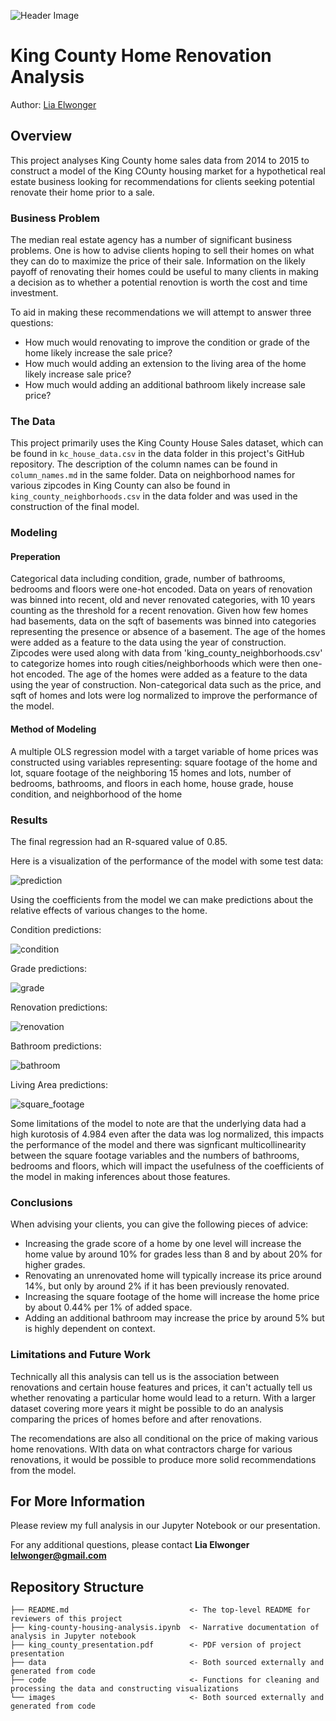 ![Header Image](/images/king_county_photo.jpeg)

# King County Home Renovation Analysis

Author: [Lia Elwonger](mailto:lelwonger@gmail.com)

## Overview

This project analyses King County home sales data from 2014 to 2015 to construct a model of the King COunty housing market for a hypothetical real estate business
looking for recommendations for clients seeking potential renovate their home prior to a sale. 

### Business Problem

The median real estate agency has a number of significant business problems. One is how to advise clients hoping to sell their homes 
on what they can do to maximize the price of their sale. Information on the likely payoff of renovating their homes could be useful to many clients in
making a decision as to whether a potential renovtion is worth the cost and time investment.

To aid in making these recommendations we will attempt to answer three questions:

* How much would renovating to improve the condition or grade of the home likely increase the sale price?
* How much would adding an extension to the living area of the home likely increase sale price?
* How much would adding an additional bathroom likely increase sale price?

### The Data

This project primarily uses the King County House Sales dataset, which can be found in  `kc_house_data.csv` in the data folder in this project's GitHub repository. The description of the column names can be found in `column_names.md` in the same folder. Data on neighborhood names for various zipcodes in King County can also be found in `king_county_neighborhoods.csv` in the data folder and was used in the construction of the final model.

### Modeling

#### Preperation
Categorical data including condition, grade, number of bathrooms, bedrooms and floors were one-hot encoded.
Data on years of renovation was binned into recent, old and never renovated categories, with 10 years counting as the threshold for a recent renovation.
Given how few homes had basements, data on the sqft of basements was binned into categories representing the presence or absence of a basement.
The age of the homes were added as a feature to the data using the year of construction.
Zipcodes were used along with data from 'king_county_neighborhoods.csv' to categorize homes into rough cities/neighborhoods which were then one-hot encoded.
The age of the homes were added as a feature to the data using the year of construction.
Non-categorical data such as the price, and sqft of homes and lots were log normalized to improve the performance of the model.

#### Method of Modeling
A multiple OLS regression model with a target variable of home prices was constructed using variables representing: square footage of the home and lot, square footage of the neighboring 15 homes and lots, number of bedrooms, bathrooms, and floors in each home, house grade, house condition, and neighborhood of the home

### Results

The final regression had an R-squared value of 0.85.

Here is a visualization of the performance of the model with some test data:

![prediction](/images/prediction_graph.png)

Using the coefficients from the model we can make predictions about the relative effects of various changes to the home.

Condition predictions:

![condition](/images/condition.png)

Grade predictions:

![grade](/images/grade.png)

Renovation predictions:

![renovation](/images/renovation.png)

Bathroom predictions:

![bathroom](/images/bathroom.png)

Living Area predictions:

![square_footage](/images/sqft.png)

Some limitations of the model to note are that the underlying data had a high kurotosis of 4.984 even after the data was log normalized, this impacts the performance of the model and there was signficant multicollinearity between the square footage variables and the numbers of bathrooms, bedrooms and floors, which will impact the usefulness of the coefficients of the model in making inferences about those features.

### Conclusions

When advising your clients, you can give the following pieces of advice:
    
* Increasing the grade score of a home by one level will increase the home value by around 10% for grades less than 8 and by about 20% for higher grades.
* Renovating an unrenovated home will typically increase its price around 14%, but only by around 2% if it has been previously renovated.
* Increasing the square footage of the home will  increase the home price by about 0.44% per 1% of added space.
* Adding an additional bathroom may increase the price by around 5% but is highly dependent on context.

### Limitations and Future Work

Technically all this analysis can tell us is the association between renovations and certain house features and prices, it can't actually tell us
whether renovating a particular home would lead to a return. With a larger dataset covering more years it might be possible to do an analysis comparing the prices of homes before and after renovations.

The recomendations are also all conditional on the price of making various home renovations. WIth data on what contractors charge for various renovations, it would be possible to produce more solid recommendations from the model.

## For More Information

Please review my full analysis in our Jupyter Notebook or our presentation.

For any additional questions, please contact **Lia Elwonger lelwonger@gmail.com**

## Repository Structure

```
├── README.md                           <- The top-level README for reviewers of this project
├── king-county-housing-analysis.ipynb  <- Narrative documentation of analysis in Jupyter notebook
├── king_county_presentation.pdf        <- PDF version of project presentation
├── data                                <- Both sourced externally and generated from code
├── code                                <- Functions for cleaning and processing the data and constructing visualizations
└── images                              <- Both sourced externally and generated from code
```

